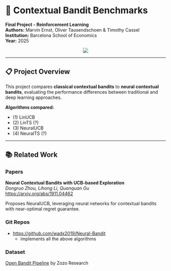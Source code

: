 # 🎯 Contextual Bandit Benchmarks

**Final Project - Reinforcement Learning**  
**Authors:** Marvin Ernst, Oliver Tausendschoen & Timothy Cassel  
**Institution:** Barcelona School of Economics  
**Year:** 2025

<p align="center">
  <img src="https://img.shields.io/badge/python-3.12-blue?logo=python">
</p>

---

## 📋 Project Overview

This project compares **classical contextual bandits** to **neural contextual bandits**, evaluating the performance differences between traditional and deep learning approaches.

**Algorithms compared:**
- (1) LinUCB
- (2) LinTS (?)
- (3) NeuralUCB
- (4) NeuralTS (?)

---

## 📚 Related Work

### Papers

**Neural Contextual Bandits with UCB-based Exploration**  
*Dongruo Zhou, Lihong Li, Quanquan Gu*  
https://arxiv.org/abs/1911.04462

Proposes NeuralUCB, leveraging neural networks for contextual bandits with near-optimal regret guarantee.

### Git Repos
- https://github.com/wadx2019/Neural-Bandit
    - implements all the above algorithms

### Dataset
[Open Bandit Pipeline](https://github.com/st-tech/zr-obp) by Zozo Research
